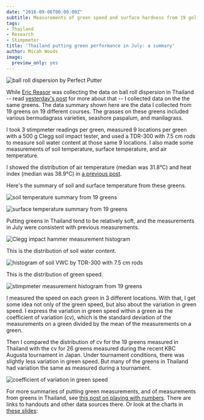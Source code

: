 ```yaml
---
date: "2016-09-06T00:00:00Z"
subtitle: Measurements of green speed and surface hardness from 19 golf courses
tags:
- Thailand
- Research
- Stimpmeter
title: 'Thailand putting green performance in July: a summary'
author: Micah Woods
image:
  preview_only: yes
---
```


![ball roll dispersion by Perfect Putter](roll.jpg)

While [Eric Reasor](https://twitter.com/TurfBlade?lang=en) was collecting the data on ball roll dispersion in Thailand -- read [yesterday's post](http://www.blog.asianturfgrass.com/2016/09/bangkok-is-a-long-way-from-knoxville.html) for more about that -- I collected data on the the same greens. The data summary shown here are the data I collected from 19 greens on 19 different courses. The grasses on these greens included various bermudagrass varieties, seashore paspalum, and manilagrass.

I took 3 stimpmeter readings per green, measured 9 locations per green with a 500 g Clegg soil impact tester, and used a TDR-300 with 7.5 cm rods to measure soil water content at those same 9 locations. I also made some measurements of soil temperature, surface temperature, and air temperature.

I showed the distribution of air temperature (median was 31.8°C) and heat index (median was 38.9°C) in [a previous post]((http://www.blog.asianturfgrass.com/2016/09/bangkok-is-a-long-way-from-knoxville.html)).

Here's the summary of soil and surface temperature from these greens.

![soil temperature summary from 19 greens](201607_soil_temp.png)

![surface temperature summary from 19 greens](201607_surface_temp.png)

Putting greens in Thailand tend to be relatively soft, and the measurements in July were consistent with previous measurements.

![Clegg impact hammer measurement histogram](201607_clegg.png)

This is the distribution of soil water content.

![histogram of soil VWC by TDR-300 with 7.5 cm rods](201607_vwc.png)

This is the distribution of green speed.

![stimpmeter measurement histogram from 19 greens](201607_stimp.png)

I measured the speed on each green in 3 different locations. With that, I get some idea not only of the green speed, but also about the variation in green speed. I express the variation in green speed within a green as the coefficient of variation (cv), which is the standard deviation of the measurements on a green divided by the mean of the measurements on a green.

Then I compared the distribution of cv for the 19 greens measured in Thailand with the cv for 26 greens measured during the recent KBC Augusta tournament in Japan. Under tournament conditions, there was slightly less variation in green speed. But many of the greens in Thailand had variation the same as measured during a tournament.

![coefficient of variation in green speed](201607_stimp_cv.png)

For more summaries of putting green measurements, and of measurements from greens in Thailand, see [this post on playing with numbers](http://www.blog.asianturfgrass.com/2015/03/playing-with-numbers-my-slides-handout-for-a-presentation-at-stmia15.html). There are links to handouts and other data sources there. Or look at the charts in [these slides](https://speakerdeck.com/micahwoods/playing-with-numbers):

<script async class="speakerdeck-embed" data-id="55fcaa2a139e447baf84f3bb6f91a870" data-ratio="1.33333333333333" src="//speakerdeck.com/assets/embed.js"></script>
